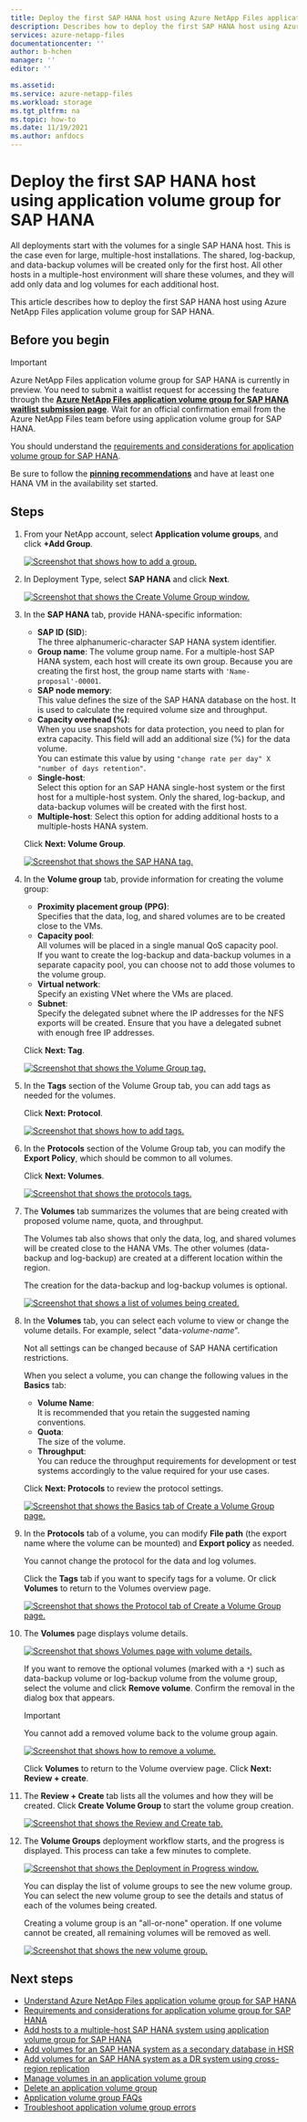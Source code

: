 ```yaml
---
title: Deploy the first SAP HANA host using Azure NetApp Files application volume group for SAP HANA | Microsoft Docs
description: Describes how to deploy the first SAP HANA host using Azure NetApp Files application volume group for SAP HANA. 
services: azure-netapp-files
documentationcenter: ''
author: b-hchen
manager: ''
editor: ''

ms.assetid:
ms.service: azure-netapp-files
ms.workload: storage
ms.tgt_pltfrm: na
ms.topic: how-to
ms.date: 11/19/2021
ms.author: anfdocs
---
```

# Deploy the first SAP HANA host using application volume group for SAP HANA

All deployments start with the volumes for a single SAP HANA host. This is the case even for large, multiple-host installations. The shared, log-backup, and data-backup volumes will be created only for the first host. All other hosts in a multiple-host environment will share these volumes, and they will add only data and log volumes for each additional host.

This article describes how to deploy the first SAP HANA host using Azure NetApp Files application volume group for SAP HANA.

## Before you begin

> [!IMPORTANT]
> Azure NetApp Files application volume group for SAP HANA is currently in preview. You need to submit a waitlist request for accessing the feature through the [**Azure NetApp Files application volume group for SAP HANA waitlist submission page**](https://aka.ms/anfavgpreviewsignup). Wait for an official confirmation email from the Azure NetApp Files team before using application volume group for SAP HANA. 

You should understand the [requirements and considerations for application volume group for SAP HANA](application-volume-group-considerations.md). 

Be sure to follow the **[pinning recommendations](https://aka.ms/HANAPINNING)** and have at least one HANA VM in the availability set started. 

## Steps 

1. From your NetApp account, select **Application volume groups**, and click **+Add Group**.

    [ ![Screenshot that shows how to add a group.](../media/azure-netapp-files/application-volume-group-add-group.png) ](../media/azure-netapp-files/application-volume-group-add-group.png#lightbox)

2. In Deployment Type, select **SAP HANA** and click **Next**. 

    [ ![Screenshot that shows the Create Volume Group window.](../media/azure-netapp-files/application-volume-group-create-group.png) ](../media/azure-netapp-files/application-volume-group-create-group.png#lightbox)

3. In the **SAP HANA** tab, provide HANA-specific information:   

    * **SAP ID (SID**):    
        The three alphanumeric-character SAP HANA system identifier.
    * **Group name**: 
        The volume group name. For a multiple-host SAP HANA system, each host will create its own group. Because you are creating the first host, the group name starts with `'Name-proposal'-00001`.
    * **SAP node memory**:  
        This value defines the size of the SAP HANA database on the host. It is used to calculate the required volume size and throughput. 
    * **Capacity overhead (%)**:  
        When you use snapshots for data protection, you need to plan for extra capacity. This field will add an additional size (%) for the data volume.  
        You can estimate this value by using `"change rate per day" X "number of days retention"`.
    * **Single-host**:  
        Select this option for an SAP HANA single-host system or the first host for a multiple-host system. Only the shared, log-backup, and data-backup volumes will be created with the first host.
    * **Multiple-host**:
        Select this option for adding additional hosts to a multiple-hosts HANA system.

    Click **Next: Volume Group**.

    [ ![Screenshot that shows the SAP HANA tag.](../media/azure-netapp-files/application-sap-hana-tag.png) ](../media/azure-netapp-files/application-sap-hana-tag.png#lightbox)

4. In the **Volume group** tab, provide information for creating the volume group:  

    * **Proximity placement group (PPG)**:  
        Specifies that the data, log, and shared volumes are to be created close to the VMs.
    * **Capacity pool**:  
        All volumes will be placed in a single manual QoS capacity pool.  
        If you want to create the log-backup and data-backup volumes in a separate capacity pool, you can choose not to add those volumes to the volume group.
    * **Virtual network**:  
        Specify an existing VNet where the VMs are placed. 
    * **Subnet**:  
        Specify the delegated subnet where the IP addresses for the NFS exports will be created. Ensure that you have a delegated subnet with enough free IP addresses.

    Click **Next: Tag**. 

    [ ![Screenshot that shows the Volume Group tag.](../media/azure-netapp-files/application-volume-group-tag.png) ](../media/azure-netapp-files/application-volume-group-tag.png#lightbox)

5. In the **Tags** section of the Volume Group tab, you can add tags as needed for the volumes.   

    Click **Next: Protocol**. 

    [ ![Screenshot that shows how to add tags.](../media/azure-netapp-files/application-add-tags.png) ](../media/azure-netapp-files/application-add-tags.png#lightbox)

6. In the **Protocols** section of the Volume Group tab, you can modify the **Export Policy**, which should be common to all volumes.  

    Click **Next: Volumes**. 

    [ ![Screenshot that shows the protocols tags.](../media/azure-netapp-files/application-protocols-tag.png) ](../media/azure-netapp-files/application-protocols-tag.png#lightbox)

7. The **Volumes** tab summarizes the volumes that are being created with proposed volume name, quota, and throughput. 

    The Volumes tab also shows that only the data, log, and shared volumes will be created close to the HANA VMs.  The other volumes (data-backup and log-backup) are created at a different location within the region.

    The creation for the data-backup and log-backup volumes is optional.

    [ ![Screenshot that shows a list of volumes being created.](../media/azure-netapp-files/application-volume-list.png) ](../media/azure-netapp-files/application-volume-list.png#lightbox)

8. In the **Volumes** tab, you can select each volume to view or change the volume details. For example, select "data-*volume-name*".  

    Not all settings can be changed because of SAP HANA certification restrictions.
 
    When you select a volume, you can change the following values in the **Basics** tab:  

    * **Volume Name**:   
        It is recommended that you retain the suggested naming conventions.
    * **Quota**:   
        The size of the volume.
    * **Throughput**:  
        You can reduce the throughput requirements for development or test systems accordingly to the value required for your use cases.

    Click **Next: Protocols** to review the protocol settings. 

    [ ![Screenshot that shows the Basics tab of Create a Volume Group page.](../media/azure-netapp-files/application-create-volume-basics-tab.png) ](../media/azure-netapp-files/application-create-volume-basics-tab.png#lightbox)

9. In the **Protocols** tab of a volume, you can modify **File path** (the export name where the volume can be mounted) and **Export policy** as needed.

    You cannot change the protocol for the data and log volumes. 

    Click the **Tags** tab if you want to specify tags for a volume. Or click **Volumes** to return to the Volumes overview page.

    [ ![Screenshot that shows the Protocol tab of Create a Volume Group page.](../media/azure-netapp-files/application-create-volume-protocol-tab.png) ](../media/azure-netapp-files/application-create-volume-protocol-tab.png#lightbox)

10.	The **Volumes** page displays volume details.  

    [ ![Screenshot that shows Volumes page with volume details.](../media/azure-netapp-files/application-volume-details.png) ](../media/azure-netapp-files/application-volume-details.png#lightbox)

    If you want to remove the optional volumes (marked with a `*`) such as data-backup volume or log-backup volume from the volume group, select the volume and click **Remove volume**. Confirm the removal in the dialog box that appears.

    > [!IMPORTANT]
    > You cannot add a removed volume back to the volume group again.

    [ ![Screenshot that shows how to remove a volume.](../media/azure-netapp-files/application-volume-remove.png) ](../media/azure-netapp-files/application-volume-remove.png#lightbox)

    Click **Volumes** to return to the Volume overview page. Click **Next: Review + create**.

11.	The **Review + Create** tab lists all the volumes and how they will be created.  Click **Create Volume Group** to start the volume group creation.

    [ ![Screenshot that shows the Review and Create tab.](../media/azure-netapp-files/application-review-create.png) ](../media/azure-netapp-files/application-review-create.png#lightbox)

12. The **Volume Groups** deployment workflow starts, and the progress is displayed. This process can take a few minutes to complete.

    [ ![Screenshot that shows the Deployment in Progress window.](../media/azure-netapp-files/application-deployment-in-progress.png) ](../media/azure-netapp-files/application-deployment-in-progress.png#lightbox)

    You can display the list of volume groups to see the new volume group. You can select the new volume group to see the details and status of each of the volumes being created.

    Creating a volume group is an "all-or-none" operation. If one volume cannot be created, all remaining volumes will be removed as well.

    [ ![Screenshot that shows the new volume group.](../media/azure-netapp-files/application-new-volume-group.png) ](../media/azure-netapp-files/application-new-volume-group.png#lightbox)

## Next steps  

* [Understand Azure NetApp Files application volume group for SAP HANA](application-volume-group-introduction.md)
* [Requirements and considerations for application volume group for SAP HANA](application-volume-group-considerations.md)
* [Add hosts to a multiple-host SAP HANA system using application volume group for SAP HANA](application-volume-group-add-hosts.md)
* [Add volumes for an SAP HANA system as a secondary database in HSR](application-volume-group-add-volume-secondary.md)
* [Add volumes for an SAP HANA system as a DR system using cross-region replication](application-volume-group-disaster-recovery.md)
* [Manage volumes in an application volume group](application-volume-group-manage-volumes.md)
* [Delete an application volume group](application-volume-group-delete.md)
* [Application volume group FAQs](faq-application-volume-group.md)
* [Troubleshoot application volume group errors](troubleshoot-application-volume-groups.md)
